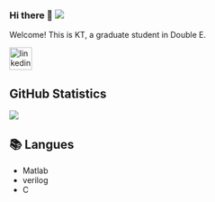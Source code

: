 ### Hi there 👋  ![](https://komarev.com/ghpvc/?username=putoze)

Welcome! This is KT, a graduate student in Double E.

[<img src='https://cdn.jsdelivr.net/npm/simple-icons@3.0.1/icons/linkedin.svg' alt='linkedin' height='40'>](https://www.linkedin.com/in/kt-tu-99487127b/)  
  
<!-- GitHub Statistics -->

## GitHub Statistics  

<div >  
  
![](http://github-profile-summary-cards.vercel.app/api/cards/repos-per-language?username=KTTU31&theme=dracula)  

  
  
## 📚 Langues  
  
- Matlab  
- verilog  
- C


